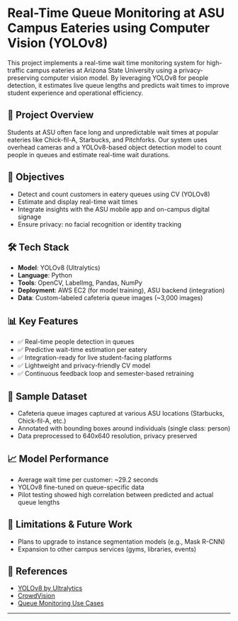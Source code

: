 # Real-Time Queue Monitoring at ASU Campus Eateries using Computer Vision (YOLOv8)

This project implements a real-time wait time monitoring system for high-traffic campus eateries at Arizona State University using a privacy-preserving computer vision model. By leveraging YOLOv8 for people detection, it estimates live queue lengths and predicts wait times to improve student experience and operational efficiency.

## 🚀 Project Overview

Students at ASU often face long and unpredictable wait times at popular eateries like Chick-fil-A, Starbucks, and Pitchforks. Our system uses overhead cameras and a YOLOv8-based object detection model to count people in queues and estimate real-time wait durations.

## 🎯 Objectives

- Detect and count customers in eatery queues using CV (YOLOv8)
- Estimate and display real-time wait times
- Integrate insights with the ASU mobile app and on-campus digital signage
- Ensure privacy: no facial recognition or identity tracking

## 🛠️ Tech Stack

- **Model**: YOLOv8 (Ultralytics)
- **Language**: Python
- **Tools**: OpenCV, LabelImg, Pandas, NumPy
- **Deployment**: AWS EC2 (for model training), ASU backend (integration)
- **Data**: Custom-labeled cafeteria queue images (~3,000 images)

## 📊 Key Features

- ✅ Real-time people detection in queues
- ✅ Predictive wait-time estimation per eatery
- ✅ Integration-ready for live student-facing platforms
- ✅ Lightweight and privacy-friendly CV model
- ✅ Continuous feedback loop and semester-based retraining

## 📸 Sample Dataset

- Cafeteria queue images captured at various ASU locations (Starbucks, Chick-fil-A, etc.)
- Annotated with bounding boxes around individuals (single class: person)
- Data preprocessed to 640x640 resolution, privacy preserved

## 📈 Model Performance

- Average wait time per customer: ~29.2 seconds
- YOLOv8 fine-tuned on queue-specific data
- Pilot testing showed high correlation between predicted and actual queue lengths


## 📌 Limitations & Future Work

- Plans to upgrade to instance segmentation models (e.g., Mask R-CNN)
- Expansion to other campus services (gyms, libraries, events)


## 📎 References

- [YOLOv8 by Ultralytics](https://github.com/ultralytics/ultralytics)
- [CrowdVision](https://crowdvision.com/solutions-airports/)
- [Queue Monitoring Use Cases](https://www.ultralytics.com/blog/revolutionizing-queue-management-with-ultralytics-yolov8-and-openvino)

---



